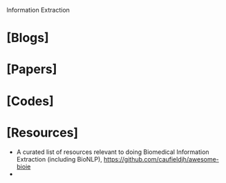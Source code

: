 Information Extraction

# [Blogs]

# [Papers]

# [Codes]

# [Resources]
+ A curated list of resources relevant to doing Biomedical Information Extraction (including BioNLP), https://github.com/caufieldjh/awesome-bioie
+ 

